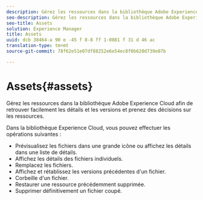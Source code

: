 ```yaml
---
description: Gérez les ressources dans la bibliothèque Adobe Experience Cloud afin de retrouver facilement les détails et les versions et prenez des décisions sur les ressources.
seo-description: Gérez les ressources dans la bibliothèque Adobe Experience Cloud afin de retrouver facilement les détails et les versions et prenez des décisions sur les ressources.
seo-title: Assets
solution: Experience Manager
title: Assets
uuid: dcb 38464-a 90 e -45 f 8-8 ff 1-0881 f 31 d 46 ac
translation-type: tm+mt
source-git-commit: 78f62e51e07df88252e6e54ec8f0b620d739e07b

---
```



# Assets{#assets}

Gérez les ressources dans la bibliothèque Adobe Experience Cloud afin de retrouver facilement les détails et les versions et prenez des décisions sur les ressources.

Dans la bibliothèque Experience Cloud, vous pouvez effectuer les opérations suivantes :

* Prévisualisez les fichiers dans une grande icône ou affichez les détails dans une liste de détails.
* Affichez les détails des fichiers individuels.
* Remplacez les fichiers.
* Affichez et rétablissez les versions précédentes d'un fichier.
* Corbeille d'un fichier.
* Restaurer une ressource précédemment supprimée.
* Supprimer définitivement un fichier coupé.

